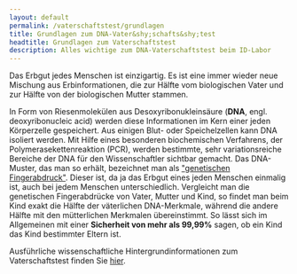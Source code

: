 ```yaml
---
layout: default
permalink: /vaterschaftstest/grundlagen
title: Grundlagen zum DNA-Vater&shy;schafts&shy;test
headtitle: Grundlagen zum Vaterschaftstest
description: Alles wichtige zum DNA-Vaterschaftstest beim ID-Labor
---
```


Das Erbgut jedes Menschen ist einzigartig. Es ist eine immer wieder neue Mischung aus Erbinformationen, die zur Hälfte vom biologischen Vater und zur Hälfte von der biologischen Mutter stammen.

In Form von Riesenmolekülen aus Desoxyribonukleinsäure (**DNA**, engl. deoxyribonucleic acid) werden diese Informationen im Kern einer jeden Körperzelle gespeichert. Aus einigen Blut- oder Speichelzellen kann DNA isoliert werden. Mit Hilfe eines besonderen biochemischen Verfahrens, der Polymerasekettenreaktion (PCR), werden bestimmte, sehr variationsreiche Bereiche der DNA für den Wissenschaftler sichtbar gemacht. Das DNA-Muster, das man so erhält, bezeichnet man als ["genetischen Fingerabdruck"](/vaterschaftstest/genetischer-fingerabdruck). Dieser ist, da ja das Erbgut eines jeden Menschen einmalig ist, auch bei jedem Menschen unterschiedlich. Vergleicht man die genetischen Fingerabdrücke von Vater, Mutter und Kind, so findet man beim Kind exakt die Hälfte der väterlichen DNA-Merkmale, während die andere Hälfte mit den mütterlichen Merkmalen übereinstimmt. So lässt sich im Allgemeinen mit einer **Sicherheit von mehr als 99,99%** sagen, ob ein Kind das Kind bestimmter Eltern ist.

Ausführliche wissenschaftliche Hintergrundinformationen zum Vaterschaftstest finden Sie [hier](/vaterschaftstest/hintergrund).

